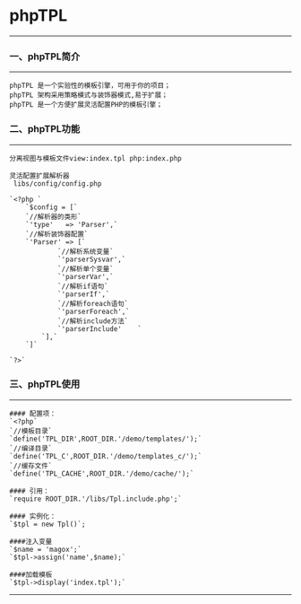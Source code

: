 # **phpTPL**
*** 
### 一、phpTPL简介
***
	phpTPL 是一个实验性的模板引擎，可用于你的项目；
	phpTPL 架构采用策略模式与装饰器模式,易于扩展；
	phpTPL 是一个方便扩展灵活配置PHP的模板引擎；
### 二、phpTPL功能
***
	分离视图与模板文件view:index.tpl php:index.php

	灵活配置扩展解析器
	 libs/config/config.php

	`<?php `
		`$config = [`
		`//解析器的类形`
		`'type'   => 'Parser',`
		`//解析装饰器配置`
		`'Parser' => [`
				`//解析系统变量`
				`'parserSysvar',`
				`//解析单个变量`
				`'parserVar',`
				`//解析if语句`
				`'parserIf',`
				`//解析foreach语句`
				`'parserForeach',`
				`//解析include方法`
				`'parserInclude'	`
			`],`
		`]`

	`?>`


### 三、phpTPL使用
***
	#### 配置项：
	`<?php`
	`//模板目录`
	`define('TPL_DIR',ROOT_DIR.'/demo/templates/');`
	`//编译目录`
	`define('TPL_C',ROOT_DIR.'/demo/templates_c/');`
	`//缓存文件`
	`define('TPL_CACHE',ROOT_DIR.'/demo/cache/');`

	#### 引用：
	`require ROOT_DIR.'/libs/Tpl.include.php';`

	#### 实例化：
	`$tpl = new Tpl()`;

	####注入变量
	`$name = 'magox';`
	`$tpl->assign('name',$name);`

	####加载模板
	`$tpl->display('index.tpl');`


***
